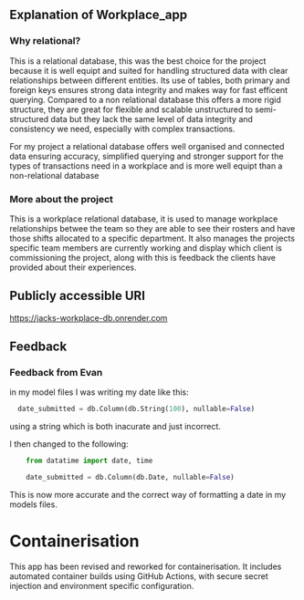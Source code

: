 ## Explanation of Workplace_app
### Why relational?
This is a relational database, this was the best choice for the project because it is well equipt and suited for handling structured data with clear relationships between different entities. Its use of tables, both primary and foreign keys ensures strong data integrity and makes way for fast efficent   querying. Compared to a non relational database this offers a more rigid structure, they are great for flexible and scalable unstructured to semi-structured data but they lack the same level of data integrity and consistency we need, especially with complex transactions. 

For my project a relational database offers well organised and connected data ensuring accuracy, simplified querying and stronger support for the types of transactions need in a workplace and is more well equipt than a non-relational database

### More about the project
This is a workplace relational database, it is used to manage workplace relationships betwee the team so they are able to see their rosters and have those shifts allocated to a specific department. It also manages the projects specific team members are currently working and display which client is commissioning the project,  along with this is feedback the clients have provided about their experiences.

## Publicly accessible URI
https://jacks-workplace-db.onrender.com

## Feedback
### Feedback from Evan

in my model files I was writing my date like this:
```python
  date_submitted = db.Column(db.String(100), nullable=False)
```
using a string which is both inacurate and just incorrect.

I then changed to the following:
```python
    from datatime import date, time

    date_submitted = db.Column(db.Date, nullable=False)
```
This is now more accurate and the correct way of formatting a date in my models files.


# Containerisation 
This app has been revised and reworked for containerisation.
It includes automated container builds using GitHub Actions, with secure secret injection and environment specific configuration.
